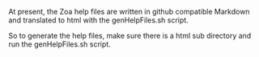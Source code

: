 At present, the Zoa help files are written in github compatible Markdown and translated to
html with the genHelpFiles.sh script.

So to generate the help files, make sure there is a html sub directory and run the genHelpFiles.sh script.


